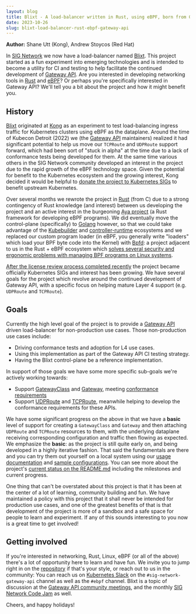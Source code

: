 ```yaml
---
layout: blog
title: Blixt - A load-balancer written in Rust, using eBPF, born from Gateway API
date: 2023-10-26
slug: blixt-load-balancer-rust-ebpf-gateway-api
---
```


**Author:** Shane Utt (Kong), Andrew Stoycos (Red Hat)

In [SIG Network][signet] we now have a load-balancer named [Blixt][blixt]. This
project started as a fun experiment into emerging technologies and is intended
to become a utility for CI and testing to help facilitate the continued
development of [Gateway API][gwapi]. Are you interested in developing networking
tools in [Rust][rust] and [eBPF][ebpf]? Or perhaps you're specifically
interested in Gateway API? We'll tell you a bit about the project and how it
might benefit you.

[signet]:https://github.com/kubernetes/community/tree/master/sig-network
[blixt]:https://github.com/kubernetes-sigs/blixt
[gwapi]:https://github.com/kubernetes-sigs/gateway-api
[rust]:https://www.rust-lang.org/
[ebpf]:https://www.kernel.org/doc/html/latest/bpf/index.html

## History

[Blixt][blixt] originated at [Kong][kong] as an experiment to test
load-balancing ingress traffic for Kubernetes clusters using eBPF as the
dataplane. Around the time of Kubecon Detroit (2022) we (the [Gateway
API][gwapi] maintainers) realized it had significant potential to help us move
our `TCPRoute` and `UDPRoute` support forward, which had been sort of "stuck in
alpha" at the time due to a lack of conformance tests being developed for them.
At the same time various others in the SIG Network community developed an
interest in the project due to the rapid growth of the eBPF technology space.
Given the potential for benefit to the Kubernetes ecosystem and the growing
interest, Kong decided it would be helpful to [donate the project to Kubernetes
SIGs][donation] to benefit upstream Kubernetes.

Over several months we rewrote the project in [Rust][rust] (from C) due to a
strong contingency of Rust knowledge (and interest) between us developing the
project and an active interest in the burgeoning [Aya project][aya] (a Rust
framework for developing eBPF programs). We did eventually move the
control-plane (specifically) to [Golang][go] however, so that we could take
advantage of the [Kubebuilder][kb] and [controller-runtime][ctrl] ecosystems and
we replaced our custom program loader (in eBPF, you generally write "loaders"
which load your BPF byte code into the Kernel) with [Bpfd][bpfd]: a project
adjacent to us in the Rust + eBPF ecosystem which [solves several security and
ergonomic problems with managing BPF programs on Linux systems][bpfdwhy].

[After the license review process completed recently][lrev] the project became
officially Kubernetes SIGs and interest has been growing. We have several goals
for the project which revolve around the continued development of Gateway API,
with a specific focus on helping mature Layer 4 support (e.g. `UDPRoute` and
`TCPRoute`).

[blixt]:https://github.com/kubernetes-sigs/blixt
[kong]:https://konghq.com
[gwapi]:https://github.com/kubernetes-sigs/gateway-api
[donation]:https://github.com/kubernetes/org/issues/3875
[rust]:https://www.rust-lang.org/
[aya]:https://aya-rs.dev/
[go]:https://go.dev
[kb]:https://book.kubebuilder.io/
[ctrl]:https://github.com/kubernetes-sigs/controller-runtime
[bpfd]:https://bpfd.dev/
[bpfdwhy]:https://bpfd.dev/#what-is-bpfd
[lrev]:https://github.com/cncf/foundation/issues/474

## Goals

Currently the high level goal of the project is to provide a [Gateway
API][gwapi] driven load-balancer for non-production use cases. Those
non-production use cases include:

- Driving conformance tests and adoption for L4 use cases.
- Using this implementation as part of the Gateway API CI testing strategy.
- Having the Blixt control-plane be a reference implementation.

In support of those goals we have some more specific sub-goals we're actively
working towards:

- Support [GatewayClass][gwc] and [Gateway][gw], meeting [conformance
  requirements][gwconf]
- Support [UDPRoute][urt] and [TCPRoute][trt], meanwhile helping to develop the
  conformance requirements for these APIs.

We have some significant progress on the above in that we have a **basic**
level of support for creating a `GatewayClass` and `Gateway` and then attaching
`UDPRoute` and `TCPRoute` resources to them, with the underlying dataplane
receiving corresponding configuration and traffic then flowing as expected. We
emphasize the **basic**: as the project is still quite early on, and being
developed in a highly iterative fashion. That said the fundamentals are there
and you can try them out yourself on a local system using our [usage
documentation][usage] and [sample configurations][samples]. You can see more
about the project's [current status on the README.md][status] including the
milestones and current progress.

One thing that can't be overstated about this project is that it has been at the
center of a lot of learning, community building and fun. We have maintained a
policy with this project that it shall never be intended for production use
cases, and one of the greatest benefits of that is that development of the
project is more of a sandbox and a safe space for people to learn and
experiment. If any of this sounds interesting to you now is a great time to get
involved!

[gwapi]:https://github.com/kubernetes-sigs/gateway-api
[gwc]:https://gateway-api.sigs.k8s.io/api-types/gatewayclass/
[gw]:https://gateway-api.sigs.k8s.io/api-types/gateway/
[gwconf]:https://gateway-api.sigs.k8s.io/concepts/conformance/
[urt]:https://gateway-api.sigs.k8s.io/reference/spec/#gateway.networking.k8s.io/v1alpha2.UDPRoute
[trt]:https://gateway-api.sigs.k8s.io/reference/spec/#gateway.networking.k8s.io/v1alpha2.TCPRoute
[usage]:https://github.com/kubernetes-sigs/blixt#usage
[samples]:https://github.com/kubernetes-sigs/blixt/tree/main/config/samples
[status]:https://github.com/kubernetes-sigs/blixt#current-status
[bliss]:https://github.com/kubernetes-sigs/blixt/issues/new/choose
[bldis]:https://github.com/kubernetes-sigs/blixt/discussions

## Getting involved

If you're interested in networking, Rust, Linux, eBPF (or all of the above)
there's a lot of opportunity here to learn and have fun. We invite you to jump
right in on the [repository][repo] if that's your style, or reach out to us in
the community: You can reach us on [Kubernetes Slack][k8slack] on the
`#sig-network-gateway-api` channel as well as the `#ebpf` channel. Blixt is a
topic of discussion at the [Gateway API community meetings][meets], and the
monthly [SIG Network Code Jam][cjam] as well.

Cheers, and happy holidays!

[repo]:https://github.com/kubernetes-sigs/blixt
[k8slack]:https://kubernetes.slack.com
[meets]:https://gateway-api.sigs.k8s.io/contributing/#meetings
[cjam]:https://github.com/kubernetes/community/tree/master/sig-network#meetings